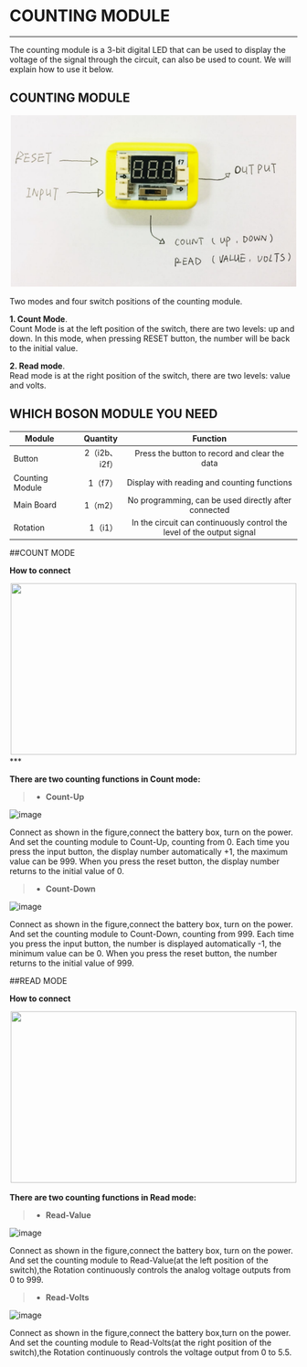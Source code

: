 ﻿# COUNTING MODULE

------
    
The counting module is a 3-bit digital LED that can be used to display the voltage of the signal through the circuit, can also be used to count. We will explain how to use it below.

## COUNTING MODULE

<div align=center>
<img src="https://github.com/joanna1122/Tutorial-FOR-BOSON/blob/master/image/counting%20module/%E5%9B%BE/%E5%9B%BE1.png" width="500" height="300" />
</div>

Two modes and four switch positions of the counting module.

**1. Count Mode**.  
Count Mode is at the left position of the switch, there are two levels: up and down. In this mode, when pressing RESET button, the number will be back to the initial value.

**2. Read mode**.  
Read mode is at the right position of the switch, there are two levels: value and volts.


## WHICH BOSON MODULE YOU NEED  

|   Module  | Quantity  |  Function  |
| -------- | -----:  | :----:  |
| Button      | 2（i2b、i2f） |   Press the button to record and clear the data     |
| Counting Module        |   1（f7）   |   Display with reading and counting functions  |
| Main Board        |    1（m2）    |  No programming, can be used directly after connected  |
| Rotation        |    1（i1）    |  In the circuit can continuously control the level of the output signal |

##COUNT MODE

**How to connect**

<div align=center>
<img src="https://github.com/joanna1122/Tutorial-FOR-BOSON/blob/master/image/counting%20module/%E5%9B%BE/COUNT%20MODE.png" width="500" height="300" />
</div>
***

**There are two counting functions in Count mode:**
> * **Count-Up**

![image](https://github.com/joanna1122/Tutorial-FOR-BOSON/blob/master/image/counting%20module/gif/count-up.gif)


Connect as shown in the figure,connect the battery box, turn on the power.
And set the counting module to Count-Up, counting from 0. Each time you press the input button, the display number automatically +1, the maximum value can be 999. When you press the reset button, the display number returns to the initial value of 0.

> * **Count-Down**

![image](https://github.com/joanna1122/Tutorial-FOR-BOSON/blob/master/image/counting%20module/gif/count-down.gif)

Connect as shown in the figure,connect the battery box, turn on the power.
And set the counting module to Count-Down, counting from 999. Each time you press the input button, the number is displayed automatically -1, the minimum value can be 0. When you press the reset button, the number returns to the initial value of 999.

##READ MODE

**How to connect**

<div align=center>
<img src="https://github.com/joanna1122/Tutorial-FOR-BOSON/blob/master/image/counting%20module/%E5%9B%BE/READ%20MODE.png" width="500" height="300" />
</div>


**There are two counting functions in Read mode:**
> * **Read-Value**

![image](https://github.com/joanna1122/Tutorial-FOR-BOSON/blob/master/image/counting%20module/gif/Read-Value.gif)

Connect as shown in the figure,connect the battery box, turn on the power.
And set the counting module to Read-Value(at the left position of the switch),the Rotation continuously controls the analog voltage outputs from 0 to 999.

> * **Read-Volts**

![image](https://github.com/joanna1122/Tutorial-FOR-BOSON/blob/master/image/counting%20module/gif/Read-Volts.gif)

Connect as shown in the figure,connect the battery box,turn on the power.
And set the counting module to Read-Volts(at the right position of the switch),the Rotation continuously controls the voltage output from 0 to 5.5.

